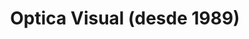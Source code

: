 ---
title: "Optica Visual (desde 1989)"
url: /asuncion-paraguay/optica-visual-desde-1989-estados-unidos-30/
shop: óptico
---